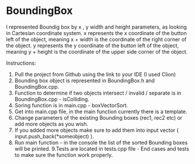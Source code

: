 # BoundingBox
I represented Boundig box by x , y width and height parameters, as looking in Cartesian coordinate system.
x  represents the x coordinate of the button left of the object, meaning x + width is the coordinate of the right corner of the object.
y  represents the y coordinate of the button left of the object, meaning y + height is the coordinate of the upper side corner of the object.

Instructions:
1. Pull the project from Github using the link to your IDE (I used Clion)
2. Bounding box object is represented in BoundingBox.h and BoundingBox.cpp.
3. Function to determine if two objects intersect / invalid / separate is in BoundingBox.cpp - isColliding.
4. Soring function is in main.cpp - boxVectorSort.
5. Get into main.cpp file, in the main function currently there is a template.
6. Change parameters of the existing Bounding boxes (rec1, rec2 etc) or add more objects as you wish.
7. If you added more objects make sure to add them into input vector ( input.push_back(*someobject) ).
8. Run main function - in the console the list of the sorted Bounding boxes will be printed.
9.Tests are located in tests.cpp file - End cases and tests to make sure the function work properly.

